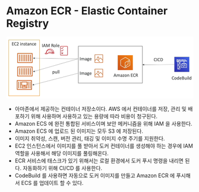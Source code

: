 # Amazon ECR - Elastic Container Registry

![img_8.png](img_8.png)

- 아마존에서 제공하는 컨테이너 저장소이다. AWS 에서 컨테이너를 저장, 관리 및 배포하기 위해 사용하며 사용하고 있는 용량에 따라 비용이 청구된다.
- Amazon ECS 에 완전 통합된 서비스이며 보안 메커니즘을 위해 IAM 을 사용한다.
- Amazon ECS 에 업로드 된 이미지는 모두 S3 에 저장된다. 
- 이미지 취약성, 스캔, 버전 관리, 태깅 및 이미지 수명 주기를 지원한다.
- EC2 인스턴스에서 이미지를 풀 받아서 도커 컨테이너를 생성해야 하는 경우에 IAM 역할을 사용해서 해당 이미지를 풀링해온다.
- ECR 서비스에 태스크가 있기 위해서는 로컬 환경에서 도커 푸시 명령을 내리면 된다. 자동화하기 위해 CI/CD 를 사용한다.
- CodeBuild 를 사용하면 자동으로 도커 이미지를 만들고 Amazon ECR 에 푸시해서 ECS 를 업데이트 할 수 있다. 